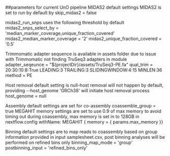 ##parameters for current UnO pipeline
MIDAS2 default settings
MIDAS2 is set to run by default by skip_midas2 = false

midas2_run_snps uses the following threshold by default
midas2_snps_select_by = 'median_marker_coverage,unique_fraction_covered'
midas2_median_marker_coverage  = '2'
midas2_unique_fraction_covered = '0.5'

Trimmomatic adapter sequence is available in assets folder due to issue with Trimmomatic not finding TruSeq3 adapters in module 
adapter_seqeunce = "${projectDir}/assets/TruSeq3-PE.fa"
qual_trim = 20:30:10:8:True LEADING:3 TRAILING:3 SLIDINGWINDOW:4:15 MINLEN:36
method = PE

Host removal default setting is null-host removal will not happen by default, providing --host_genome 'GRCh38' will initiate host removal process
host_genome = null

Assembly default settings are set for co-assembly
coassemble_group                     = true
MEGAHIT memory settings are set to use 0.9 of max memory to avoid timing out during coassembly, max memory is set in to 128GB in nextflow.config
withName: MEGAHIT {
    memory        = { params.max_memory }}


Binning default settings are to map reads to coassembly based on group information provided in input samplesheet.csv, post binning analyses will be performed on refined bins only
binning_map_mode                     = 'group'
postbinning_input                    = 'refined_bins_only' 